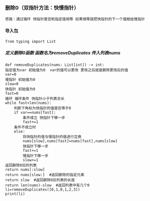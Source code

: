 ### 删除0（双指针方法：快慢指针）
    思路：通过循环 快指针是否和指定值相等 如果相等就把快指针的下一个值赋给慢指针
#### 导入包
    from typing import List
##### 定义删除0函数 函数名为removeDuplicates  传入列表nums
    def removeDuplicates(nums: List[int]) -> int:
    指定值为var 初始值为0  var的值可以更改 更改之后就是删除更改后的值
    var=0
    慢指针 初始值为0
    slow=0
    快指针 初始值为0
    fast=0
    循环 循环条件 快指针小于列表总长
    while fast<len(nums):
        判断下角标为快指针的值是否等于0
        if var==nums[fast]:
            条件成立 快指针下移一步
            fast+=1
        条件不成立时
        else:
            将快指针的值与慢指针的值进行互换
            nums[slow],nums[fast]=nums[fast],nums[slow]
            快指针下移一步
            fast+=1
            慢指针下移一步
            slow+=1
    返回删除0后的列表
    return nums[:slow]
    return nums[slow:]  #返回删除的指定元素
    return slow  #返回删除0后列表的长度
    return len(nums)-slow  #返回列表中有几个0
    li=removeDuplicates([0,1,0,1,2,3])
    print(li)